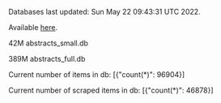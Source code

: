 Databases last updated: Sun May 22 09:43:31 UTC 2022. 

Available [here](https://github.com/cbeauhilton/ash-db/releases).


42M	abstracts_small.db

389M	abstracts_full.db

Current number of items in db:
[{"count(*)": 96904}]

Current number of scraped items in db:
[{"count(*)": 46878}]
